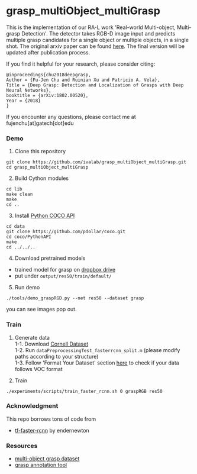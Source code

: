 # grasp_multiObject_multiGrasp

This is the implementation of our RA-L work 'Real-world Multi-object, Multi-grasp Detection'. The detector takes RGB-D image input and predicts multiple grasp candidates for a single object or multiple objects, in a single shot. The original arxiv paper can be found [here](https://arxiv.org/pdf/1802.00520.pdf). The final version will be updated after publication process.

If you find it helpful for your research, please consider citing:

    @inproceedings{chu2018deepgrasp,
    Author = {Fu-Jen Chu and Ruinian Xu and Patricio A. Vela},
    Title = {Deep Grasp: Detection and Localization of Grasps with Deep Neural Networks},
    booktitle = {arXiv:1802.00520},
    Year = {2018}
    }

If you encounter any questions, please contact me at fujenchu[at]gatech[dot]edu


### Demo
1. Clone this repository
```
git clone https://github.com/ivalab/grasp_multiObject_multiGrasp.git
cd grasp_multiObject_multiGrasp
```

2. Build Cython modules
```
cd lib
make clean
make
cd ..
```

3. Install [Python COCO API](https://github.com/cocodataset/cocoapi)
```
cd data
git clone https://github.com/pdollar/coco.git
cd coco/PythonAPI
make
cd ../../..
```

4. Download pretrained models
- trained model for grasp on [dropbox drive](https://www.dropbox.com/s/ldapcpanzqdu7tc/models.zip?dl=0) 
- put under `output/res50/train/default/`

5. Run demo
```
./tools/demo_graspRGD.py --net res50 --dataset grasp
```
you can see images pop out.

### Train
1. Generate data   
1-1. Download [Cornell Dataset](http://pr.cs.cornell.edu/grasping/rect_data/data.php)   
1-2. Run `dataPreprocessingTest_fasterrcnn_split.m` (please modify paths according to your structure)   
1-3. Follow 'Format Your Dataset' section [here](https://github.com/zeyuanxy/fast-rcnn/tree/master/help/train) to check if your data follows VOC format   

2. Train
```
./experiments/scripts/train_faster_rcnn.sh 0 graspRGB res50
```
 
### Acknowledgment

This repo borrows tons of code from
- [tf-faster-rcnn](https://github.com/endernewton/tf-faster-rcnn) by endernewton

### Resources
- [multi-object grasp dataset](https://github.com/ivalab/grasp_multiObject)
- [grasp annotation tool](https://github.com/ivalab/grasp_annotation_tool)
